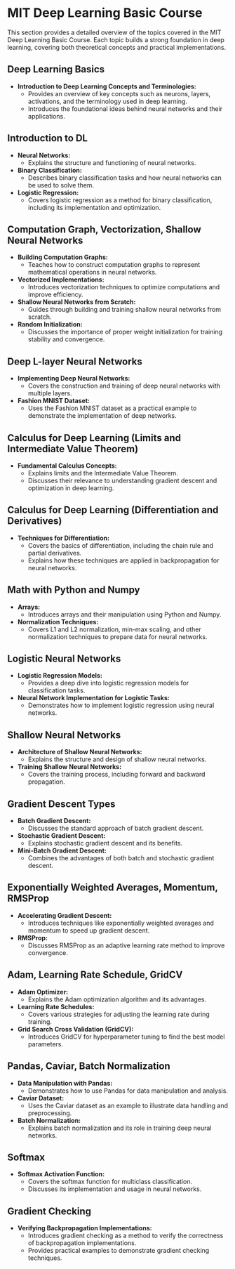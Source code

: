 # MIT Deep Learning Basic Course

This section provides a detailed overview of the topics covered in the MIT Deep Learning Basic Course. Each topic builds a strong foundation in deep learning, covering both theoretical concepts and practical implementations.

## Deep Learning Basics
- **Introduction to Deep Learning Concepts and Terminologies:** 
  - Provides an overview of key concepts such as neurons, layers, activations, and the terminology used in deep learning.
  - Introduces the foundational ideas behind neural networks and their applications.

## Introduction to DL
- **Neural Networks:** 
  - Explains the structure and functioning of neural networks.
- **Binary Classification:** 
  - Describes binary classification tasks and how neural networks can be used to solve them.
- **Logistic Regression:** 
  - Covers logistic regression as a method for binary classification, including its implementation and optimization.

## Computation Graph, Vectorization, Shallow Neural Networks
- **Building Computation Graphs:** 
  - Teaches how to construct computation graphs to represent mathematical operations in neural networks.
- **Vectorized Implementations:** 
  - Introduces vectorization techniques to optimize computations and improve efficiency.
- **Shallow Neural Networks from Scratch:** 
  - Guides through building and training shallow neural networks from scratch.
- **Random Initialization:** 
  - Discusses the importance of proper weight initialization for training stability and convergence.

## Deep L-layer Neural Networks
- **Implementing Deep Neural Networks:** 
  - Covers the construction and training of deep neural networks with multiple layers.
- **Fashion MNIST Dataset:** 
  - Uses the Fashion MNIST dataset as a practical example to demonstrate the implementation of deep networks.

## Calculus for Deep Learning (Limits and Intermediate Value Theorem)
- **Fundamental Calculus Concepts:** 
  - Explains limits and the Intermediate Value Theorem.
  - Discusses their relevance to understanding gradient descent and optimization in deep learning.

## Calculus for Deep Learning (Differentiation and Derivatives)
- **Techniques for Differentiation:** 
  - Covers the basics of differentiation, including the chain rule and partial derivatives.
  - Explains how these techniques are applied in backpropagation for neural networks.

## Math with Python and Numpy
- **Arrays:** 
  - Introduces arrays and their manipulation using Python and Numpy.
- **Normalization Techniques:** 
  - Covers L1 and L2 normalization, min-max scaling, and other normalization techniques to prepare data for neural networks.

## Logistic Neural Networks
- **Logistic Regression Models:** 
  - Provides a deep dive into logistic regression models for classification tasks.
- **Neural Network Implementation for Logistic Tasks:** 
  - Demonstrates how to implement logistic regression using neural networks.

## Shallow Neural Networks
- **Architecture of Shallow Neural Networks:** 
  - Explains the structure and design of shallow neural networks.
- **Training Shallow Neural Networks:** 
  - Covers the training process, including forward and backward propagation.

## Gradient Descent Types
- **Batch Gradient Descent:** 
  - Discusses the standard approach of batch gradient descent.
- **Stochastic Gradient Descent:** 
  - Explains stochastic gradient descent and its benefits.
- **Mini-Batch Gradient Descent:** 
  - Combines the advantages of both batch and stochastic gradient descent.

## Exponentially Weighted Averages, Momentum, RMSProp
- **Accelerating Gradient Descent:** 
  - Introduces techniques like exponentially weighted averages and momentum to speed up gradient descent.
- **RMSProp:** 
  - Discusses RMSProp as an adaptive learning rate method to improve convergence.

## Adam, Learning Rate Schedule, GridCV
- **Adam Optimizer:** 
  - Explains the Adam optimization algorithm and its advantages.
- **Learning Rate Schedules:** 
  - Covers various strategies for adjusting the learning rate during training.
- **Grid Search Cross Validation (GridCV):** 
  - Introduces GridCV for hyperparameter tuning to find the best model parameters.

## Pandas, Caviar, Batch Normalization
- **Data Manipulation with Pandas:** 
  - Demonstrates how to use Pandas for data manipulation and analysis.
- **Caviar Dataset:** 
  - Uses the Caviar dataset as an example to illustrate data handling and preprocessing.
- **Batch Normalization:** 
  - Explains batch normalization and its role in training deep neural networks.

## Softmax
- **Softmax Activation Function:** 
  - Covers the softmax function for multiclass classification.
  - Discusses its implementation and usage in neural networks.

## Gradient Checking
- **Verifying Backpropagation Implementations:** 
  - Introduces gradient checking as a method to verify the correctness of backpropagation implementations.
  - Provides practical examples to demonstrate gradient checking techniques.